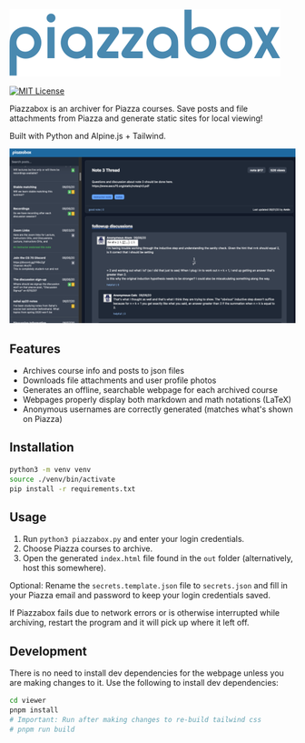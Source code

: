 <img src=".github/logo.svg" alt="Piazzabox logo" />

[![MIT License](https://img.shields.io/badge/License-MIT-green.svg)](https://choosealicense.com/licenses/mit/)

Piazzabox is an archiver for Piazza courses. Save posts and file attachments
from Piazza and generate static sites for local viewing!

Built with Python and Alpine.js + Tailwind.

![screenshot](.github/screenshot.png)

## Features

- Archives course info and posts to json files
- Downloads file attachments and user profile photos
- Generates an offline, searchable webpage for each archived course
- Webpages properly display both markdown and math notations (LaTeX)
- Anonymous usernames are correctly generated (matches what's shown on Piazza)

## Installation

```sh
python3 -m venv venv
source ./venv/bin/activate
pip install -r requirements.txt
```

## Usage

1. Run `python3 piazzabox.py` and enter your login credentials.
2. Choose Piazza courses to archive.
3. Open the generated `index.html` file found in the `out` folder
   (alternatively, host this somewhere).

Optional: Rename the `secrets.template.json` file to `secrets.json` and fill
in your Piazza email and password to keep your login credentials saved.

If Piazzabox fails due to network errors or is otherwise interrupted while
archiving, restart the program and it will pick up where it left off.

## Development

There is no need to install dev dependencies for the webpage unless you are
making changes to it. Use the following to install dev dependencies:

```sh
cd viewer
pnpm install
# Important: Run after making changes to re-build tailwind css
# pnpm run build
```
